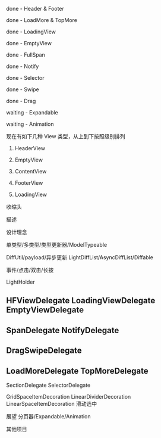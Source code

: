 done - Header & Footer

done - LoadMore & TopMore

done - LoadingView

done - EmptyView

done - FullSpan

done - Notify

done - Selector

done - Swipe

done - Drag

waiting - Expandable

waiting - Animation


现在有如下几种 View 类型，从上到下按照级别排列

1. HeaderView

2. EmptyView

3. ContentView

4. FooterView

5. LoadingView



收缩头

描述

设计理念

单类型/多类型/类型更新器/ModelTypeable

DiffUtil/payload/异步更新
LightDiffList/AsyncDiffList/Diffable

事件/点击/双击/长按

LightHolder

HFViewDelegate
LoadingViewDelegate
EmptyViewDelegate
---
SpanDelegate
NotifyDelegate
---
DragSwipeDelegate
---
LoadMoreDelegate
TopMoreDelegate
---
SectionDelegate
SelectorDelegate

GridSpaceItemDecoration
LinearDividerDecoration
LinearSpaceItemDecoration
滑动选中


展望
分页器/Expandable/Animation

其他项目